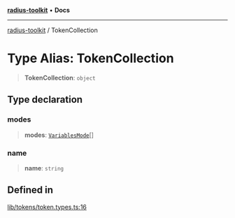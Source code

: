 [**radius-toolkit**](../README.md) • **Docs**

***

[radius-toolkit](../globals.md) / TokenCollection

# Type Alias: TokenCollection

> **TokenCollection**: `object`

## Type declaration

### modes

> **modes**: [`VariablesMode`](VariablesMode.md)[]

### name

> **name**: `string`

## Defined in

[lib/tokens/token.types.ts:16](https://github.com/rangle/radius-token-tango/blob/0fa25351e79af51a833bcebadbd83e27a9791a4f/packages/radius-toolkit/src/lib/tokens/token.types.ts#L16)
